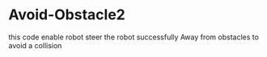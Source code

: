 # Avoid-Obstacle2
this code enable robot steer the robot successfully Away from obstacles to avoid a collision
